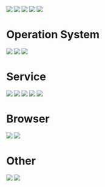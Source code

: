 [![](https://raw.githubusercontent.com/nitadori528-hym/nitadori528-hym/master/profile-summary-card-output/github_dark/0-profile-details.svg)](https://github.com/vn7n24fzkq/github-profile-summary-cards)  [![](https://raw.githubusercontent.com/nitadori528-hym/nitadori528-hym/master/profile-summary-card-output/github_dark/1-repos-per-language.svg)](https://github.com/vn7n24fzkq/github-profile-summary-cards) [![](https://raw.githubusercontent.com/nitadori528-hym/nitadori528-hym/master/profile-summary-card-output/github_dark/2-most-commit-language.svg)](https://github.com/vn7n24fzkq/github-profile-summary-cards)
[![](https://raw.githubusercontent.com/nitadori528-hym/nitadori528-hym/master/profile-summary-card-output/github_dark/3-stats.svg)](https://github.com/vn7n24fzkq/github-profile-summary-cards) [![](https://raw.githubusercontent.com/nitadori528-hym/nitadori528-hym/master/profile-summary-card-output/github_dark/4-productive-time.svg)](https://github.com/vn7n24fzkq/github-profile-summary-cards)

# Operation System
[<img src="https://img.shields.io/badge/-Android-263674.svg?logo=Android&style=flat-square">](https://www.android.com/)
[<img src="https://img.shields.io/badge/-Windows-0078D7.svg?logo=Windows&style=flat-square">](https://www.microsoft.com/ja-jp/windows)
[<img src="https://img.shields.io/badge/Ubuntu-Linux-4FC08D.svg?logo=Ubuntu&style=flat-square">](https://jp.ubuntu.com/)
# Service
[<img src="https://img.shields.io/badge/-Twitter-008080.svg?logo=Twitter&style=flat-square">](https://www.twitter.com/nitadori528_hym)
[<img src="https://img.shields.io/badge/-Instagram-00ced1.svg?logo=Instagram&style=flat-square">](https://instagram.com/mikan0528.akn)
[<img src="https://img.shields.io/badge/-niconico-252525.svg?logo=niconico&style=flat-square">](https://www.nicovideo.jp/user/124371726)
[<img src="https://img.shields.io/badge/-Zenn-f0ffff.svg?logo=Zenn&style=flat-square">](https://zenn.dev/nitadori528_hym)
<img src="https://img.shields.io/badge/-Discord-4FC.svg?logo=Discord&style=flat-square">
# Browser
[<img src="https://img.shields.io/badge/-Google%20Chrome-yellow.svg?logo=googleChrome&style=flat-square">](https://www.google.com/intl/ja_jp/chrome/)
[<img src="https://img.shields.io/badge/-Microsoft%20Edge-az.svg?logo=microsoftedge&style=flat-square">](https://www.microsoft.com/ja-jp/edge?form=MA13FJ)
# Other
[<img src="https://img.shields.io/badge/-VisualStudioCode-0078D7.svg?logo=visualstudiocode&style=flat-square">](https://azure.microsoft.com/ja-jp/products/visual-studio-code)
[<img src="https://img.shields.io/badge/-Github-black.svg?logo=Github&style=flat-square">](https://github.com/nitadori528-hym/)